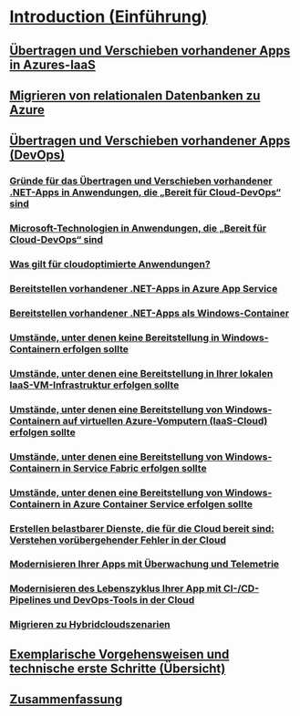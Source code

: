 # [Introduction (Einführung)](index.md)
## [Übertragen und Verschieben vorhandener Apps in Azures-IaaS](lift-and-shift-existing-apps-azure-iaas.md)
## [Migrieren von relationalen Datenbanken zu Azure](migrate-your-relational-databases-to-azure.md)
## [Übertragen und Verschieben vorhandener Apps (DevOps)](./lift-and-shift-existing-apps-devops/index.md)
### [Gründe für das Übertragen und Verschieben vorhandener .NET-Apps in Anwendungen, die „Bereit für Cloud-DevOps“ sind](./lift-and-shift-existing-apps-devops/reasons-to-lift-and-shift-existing-net-apps-to-cloud-devops-ready-applications.md)
### [Microsoft-Technologien in Anwendungen, die „Bereit für Cloud-DevOps“ sind](./lift-and-shift-existing-apps-devops/microsoft-technologies-in-cloud-devops-ready-applications.md)
### [Was gilt für cloudoptimierte Anwendungen?](./lift-and-shift-existing-apps-devops/what-about-cloud-optimized-applications.md)
### [Bereitstellen vorhandener .NET-Apps in Azure App Service](./lift-and-shift-existing-apps-devops/how-to-deploy-existing-net-apps-to-azure-app-service.md)
### [Bereitstellen vorhandener .NET-Apps als Windows-Container](./lift-and-shift-existing-apps-devops/deploy-existing-net-apps-as-windows-containers.md)
### [Umstände, unter denen keine Bereitstellung in Windows-Containern erfolgen sollte](./lift-and-shift-existing-apps-devops/when-not-to-deploy-to-windows-containers.md)
### [Umstände, unter denen eine Bereitstellung in Ihrer lokalen IaaS-VM-Infrastruktur erfolgen sollte](./lift-and-shift-existing-apps-devops/when-to-deploy-windows-containers-in-your-on-premises-iaas-vm-infrastructure.md)
### [Umstände, unter denen eine Bereitstellung von Windows-Containern auf virtuellen Azure-Vomputern (IaaS-Cloud) erfolgen sollte](./lift-and-shift-existing-apps-devops/when-to-deploy-windows-containers-to-azure-vms-iaas-cloud.md)
### [Umstände, unter denen eine Bereitstellung von Windows-Containern in Service Fabric erfolgen sollte](./lift-and-shift-existing-apps-devops/when-to-deploy-windows-containers-to-service-fabric.md)
### [Umstände, unter denen eine Bereitstellung von Windows-Containern in Azure Container Service erfolgen sollte](./lift-and-shift-existing-apps-devops/when-to-deploy-windows-containers-to-azure-container-service-kubernetes.md)
### [Erstellen belastbarer Dienste, die für die Cloud bereit sind: Verstehen vorübergehender Fehler in der Cloud](./lift-and-shift-existing-apps-devops/build-resilient-services-ready-for-the-cloud-embrace-transient-failures-in-the-cloud.md)
### [Modernisieren Ihrer Apps mit Überwachung und Telemetrie](./lift-and-shift-existing-apps-devops/modernize-your-apps-with-monitoring-and-telemetry.md)
### [Modernisieren des Lebenszyklus Ihrer App mit CI-/CD-Pipelines und DevOps-Tools in der Cloud](./lift-and-shift-existing-apps-devops/modernize-your-apps-lifecycle-with-ci-cd-pipelines-and-devops-tools-in-the-cloud.md)
### [Migrieren zu Hybridcloudszenarien](./lift-and-shift-existing-apps-devops/migrate-to-hybrid-cloud-scenarios.md)
## [Exemplarische Vorgehensweisen und technische erste Schritte (Übersicht)](walkthroughs-technical-get-started-overview.md)
## [Zusammenfassung](conclusions.md)

